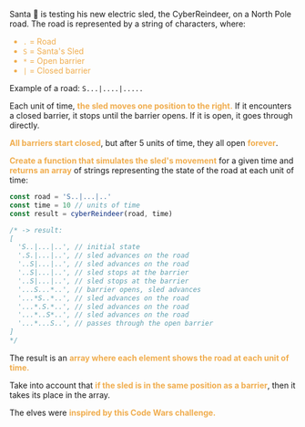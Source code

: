 Santa 🎅 is testing his new electric sled, the CyberReindeer, on a North Pole road. The road is represented by a string of characters, where:

<span style="color:#f0ad4e">

- ```.``` = Road
- ```S``` = Santa's Sled
- ```*``` = Open barrier
- ```|``` = Closed barrier

</span>

Example of a road: ```S...|....|.....```

Each unit of time, <span style="color:#f0ad4e">**the sled moves one position to the right.**</span> If it encounters a closed barrier, it stops until the barrier opens. If it is open, it goes through directly.

<span style="color:#f0ad4e">**All barriers start closed**</span>, but after 5 units of time, they all open <span style="color:#f0ad4e">**forever**</span>.

<span style="color:#f0ad4e">**Create a function that simulates the sled's movement**</span> for a given time and <span style="color:#f0ad4e">**returns an array**</span> of strings representing the state of the road at each unit of time:

```js
const road = 'S..|...|..'
const time = 10 // units of time
const result = cyberReindeer(road, time)

/* -> result:
[
  'S..|...|..', // initial state
  '.S.|...|..', // sled advances on the road
  '..S|...|..', // sled advances on the road
  '..S|...|..', // sled stops at the barrier
  '..S|...|..', // sled stops at the barrier
  '...S...*..', // barrier opens, sled advances
  '...*S..*..', // sled advances on the road
  '...*.S.*..', // sled advances on the road
  '...*..S*..', // sled advances on the road
  '...*...S..', // passes through the open barrier
]
*/
```

The result is an <span style="color:#f0ad4e">**array where each element shows the road at each unit of time.**</span>

Take into account that <span style="color:#f0ad4e">**if the sled is in the same position as a barrier**</span>, then it takes its place in the array.

The elves were <span style="color:#f0ad4e">**inspired by this Code Wars challenge.**</span>